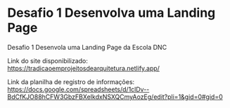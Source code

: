 # Desafio 1 Desenvolva uma Landing Page
Desafio 1 Desenvola uma Landing Page da Escola DNC

Link do site disponibilizado: https://tradicaoemprojeitosdearquitetura.netlify.app/

Link da planilha de registro de informações: https://docs.google.com/spreadsheets/d/1clDv--BdCfKJO88hCFW3GbzFBXeIkdxNSXQCmyAozEg/edit?pli=1&gid=0#gid=0
